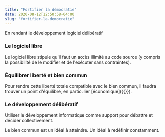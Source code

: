 ```yaml
---
title: "Fortifier la démocratie"
date: 2020-08-12T12:50:58-04:00
slug: "fortifier-la-democratie"
---
```


En rendant le développement logiciel délibératif
<!--more-->

### Le logiciel libre

Le logiciel libre stipule qu'il faut un accès illimité au code source (y compris la possibilité de le modifier et de l'exécuter sans contraintes).


### Équilibrer liberté et bien commun

Pour rendre cette liberté totale compatible avec le bien commun, il faudra trouver un point d'équilibre, en particulier [économique]({{<ref direct-economy>}}).

### Le développement délibératif

Utiliser le développement informatique comme support pour débattre et décider collectivement.

Le bien commun est un idéal à atteindre. Un idéal à redéfinir constamment.






